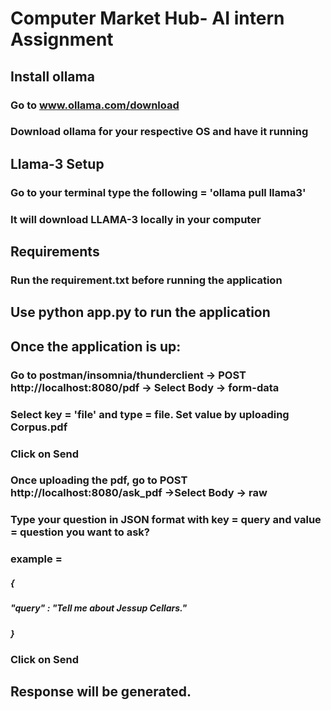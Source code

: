 # Computer Market Hub- AI intern Assignment

## Install ollama
### Go to www.ollama.com/download 
### Download ollama for your respective OS and have it running

## Llama-3 Setup
### Go to your terminal type the following = 'ollama pull llama3'
### It will download LLAMA-3 locally in your computer

## Requirements
### Run the requirement.txt before running the application

## Use python app.py to run the application

## Once the application is up:
### Go to postman/insomnia/thunderclient -> POST http://localhost:8080/pdf -> Select Body -> form-data  
### Select key = 'file' and type = file. Set value by uploading Corpus.pdf
### Click on Send

### Once uploading the pdf, go to  POST http://localhost:8080/ask_pdf ->Select Body -> raw
### Type your question in JSON format with key = query and value = question you want to ask?
### example =
##### {
#####    "query" : "Tell me about Jessup Cellars."
##### }
### Click on Send

## Response will be generated.  